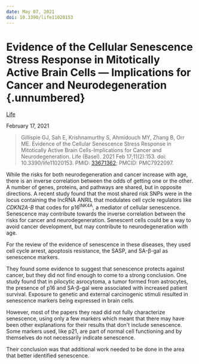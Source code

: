 ```yaml
---
date: May 07, 2021
doi: 10.3390/life11020153
---
```


# Evidence of the Cellular Senescence Stress Response in Mitotically Active Brain Cells — Implications for Cancer and Neurodegeneration {.unnumbered}

[Life](https://www.mdpi.com/2075-1729/11/2/153/htm)

February 17, 2021

> Gillispie GJ, Sah E, Krishnamurthy S, Ahmidouch MY, Zhang B, Orr ME. Evidence
> of the Cellular Senescence Stress Response in Mitotically Active Brain
> Cells-Implications for Cancer and Neurodegeneration. Life (Basel). 2021 Feb
> 17;11(2):153. doi: 10.3390/life11020153. PMID:
> [33671362](https://pubmed.ncbi.nlm.nih.gov/33671362); PMCID: PMC7922097.

While the risks for both neurodegeneration and cancer increase with age, there
is an inverse correlation between the odds of getting one or the other. A number
of genes, proteins, and pathways are shared, but in opposite directions. A
recent study found that the most shared risk SNPs were in the locus containing
the lncRNA ANRIL that modulates cell cycle regulators like *CDKN2A-B* that codes
for p16<sup>INK4A</sup>, a mediator of cellular senescence. Senescence may
contribute towards the inverse correlation between the risks for cancer and
neurodegeneration. Senescent cells could be a way to avoid cancer development,
but may contribute to neurodegeneration with age.

For the review of the evidence of senescence in these diseases, they used cell
cycle arrest, apoptosis resistance, the SASP, and SA-β-gal as senescence
markers.

They found some evidence to suggest that senescence protects against cancer, but
they did not find enough to come to a strong conclusion. One study found that in
pilocytic asrocytoma, a tumor formed from astrocytes, the presence of p16 and
SA-β-gal were associated with increased patient survival. Exposure to genetic
and external carcinogenic stimuli resulted in senescence markers being expressed
in brain cells.

However, most of the papers they read did not fully characterize
senescence, using only a few markers which meant that there may have been other
explanations for their results that don't include senescence. Some markers used,
like p21, are part of normal cell functioning and by themselves do not
necessarily indicate senescence.

Their conclusion was that additional work needed to be done in the area that
better identified senescence.
